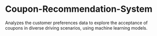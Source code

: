 # Coupon-Recommendation-System
Analyzes the customer preferences data to explore the acceptance of coupons in diverse driving scenarios, using machine learning models.
